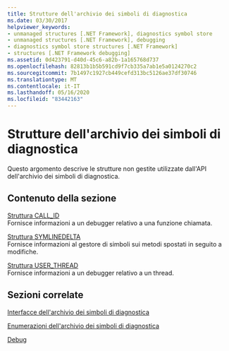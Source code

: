 ```yaml
---
title: Strutture dell'archivio dei simboli di diagnostica
ms.date: 03/30/2017
helpviewer_keywords:
- unmanaged structures [.NET Framework], diagnostics symbol store
- unmanaged structures [.NET Framework], debugging
- diagnostics symbol store structures [.NET Framework]
- structures [.NET Framework debugging]
ms.assetid: 0d423791-d40d-45c6-a82b-1a165768d737
ms.openlocfilehash: 82813b1b5b591cd9f7cb335a7ab1e5a0124270c2
ms.sourcegitcommit: 7b1497c1927cb449cefd313bc5126ae37df30746
ms.translationtype: MT
ms.contentlocale: it-IT
ms.lasthandoff: 05/16/2020
ms.locfileid: "83442163"
---
```

# <a name="diagnostics-symbol-store-structures"></a>Strutture dell'archivio dei simboli di diagnostica
Questo argomento descrive le strutture non gestite utilizzate dall'API dell'archivio dei simboli di diagnostica.  
  
## <a name="in-this-section"></a>Contenuto della sezione  
 [Struttura CALL_ID](call-id-structure.md)  
 Fornisce informazioni a un debugger relativo a una funzione chiamata.  
  
 [Struttura SYMLINEDELTA](symlinedelta-structure.md)  
 Fornisce informazioni al gestore di simboli sui metodi spostati in seguito a modifiche.  
  
 [Struttura USER_THREAD](user-thread-structure.md)  
 Fornisce informazioni a un debugger relativo a un thread.  
  
## <a name="related-sections"></a>Sezioni correlate  
 [Interfacce dell'archivio dei simboli di diagnostica](diagnostics-symbol-store-interfaces.md)  
  
 [Enumerazioni dell'archivio dei simboli di diagnostica](diagnostics-symbol-store-enumerations.md)  
  
 [Debug](../debugging/index.md)
